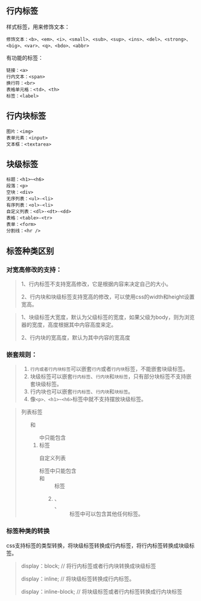 ​     

## 行内标签

样式标签，用来修饰文本：

```
修饰文本：<b>、<em>、<i>、<small>、<sub>、<sup>、<ins>、<del>、<strong>、<big>、<var>、<q>、<bdo>、<abbr>
```

有功能的标签：

```
链接：<a>
行内文本：<span>
换行符：<br>
表格单元格：<td>、<th>
标签：<label>
```

## 行内块标签

```
图片：<img>
表单元素：<input>
文本框：<textarea>
```



## 块级标签

```
标题：<h1>~<h6>
段落：<p>
空块：<div>
无序列表：<ul>-<li>
有序列表：<ol>-<li>
自定义列表：<dl>-<dt>-<dd>
表格：<table>-<tr>
表单：<form>
分割线：<hr />
```

## 标签种类区别

### 对宽高修改的支持：

>1、行内标签不支持宽高修改，它是根据内容来决定自己的大小。
>
>2、行内块和块级标签支持宽高的修改，可以使用css的width和height设置宽高。

>1、块级标签大宽度，默认为父级标签的宽度，如果父级为body，则为浏览器的宽度，高度根据其中内容高度来定。
>
>2、行内块的宽高度，默认为其中内容的宽高度

### 嵌套规则：

>1. `行内或者行内块标签`可以嵌套`行内`或者`行内块`标签，不能嵌套块级标签。
>2. 块级标签可以嵌套`行内标签`、`行内块`和`块标签`，只有部分块标签不支持嵌套块级标签。
>3. 行内块也可以嵌套`行内标签`、`行内块`和`块标签`。
>4. 像`<p>、<h1>~<h6>`标签中就不支持摆放块级标签。

>列表标签<ul>和<ol>中只能包含<li>标签
>
>自定义列表<dl>标签中只能包含<dt>和<dd>标签
>
><li>、<dt>、<dd>标签中可以包含其他任何标签。

### 标签种类的转换

css支持标签的类型转换，将块级标签转换成行内标签，将行内标签转换成块级标签。

>display：block;  // 将行内标签或者行内块转换成块级标签
>
>display：inline;  // 将块级标签转换成行内标签。
>
>display：inline-block;  // 将块级标签或者行内标签转换成行内块标签

